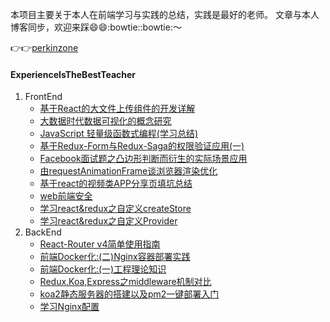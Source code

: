 本项目主要关于本人在前端学习与实践的总结，实践是最好的老师。
文章与本人博客同步，欢迎来踩:smile::smile::bowtie::bowtie:～

:point_right::point_right:[perkinzone](http://perkinzone.cn)
#### ExperienceIsTheBestTeacher

1. FrontEnd
    - [基于React的大文件上传组件的开发详解](https://github.com/PerkinJ/ExperienceIsTheBestTeacher/blob/master/2018/%E5%9F%BA%E4%BA%8EReact%E7%9A%84%E5%A4%A7%E6%96%87%E4%BB%B6%E4%B8%8A%E4%BC%A0%E7%BB%84%E4%BB%B6%E7%9A%84%E5%BC%80%E5%8F%91%E8%AF%A6%E8%A7%A3.md)
    - [大数据时代数据可视化的概念研究](https://github.com/PerkinJ/ExperienceIsTheBestTeacher/blob/master/2018/%E5%A4%A7%E6%95%B0%E6%8D%AE%E6%97%B6%E4%BB%A3%E6%95%B0%E6%8D%AE%E5%8F%AF%E8%A7%86%E5%8C%96%E7%9A%84%E6%A6%82%E5%BF%B5%E7%A0%94%E7%A9%B6.md)
    - [JavaScript 轻量级函数式编程(学习总结)](https://github.com/PerkinJ/ExperienceIsTheBestTeacher/blob/master/2017/JavaScript%20%E8%BD%BB%E9%87%8F%E7%BA%A7%E5%87%BD%E6%95%B0%E5%BC%8F%E7%BC%96%E7%A8%8B(%E5%AD%A6%E4%B9%A0%E6%80%BB%E7%BB%93).md)
    - [基于Redux-Form与Redux-Saga的权限验证应用(一)](https://github.com/PerkinJ/ExperienceIsTheBestTeacher/blob/master/2017/%E5%9F%BA%E4%BA%8ERedux-Form%E4%B8%8ERedux-Saga%E7%9A%84%E6%9D%83%E9%99%90%E9%AA%8C%E8%AF%81%E5%BA%94%E7%94%A8(%E4%B8%80).md)
    - [Facebook面试题之凸边形判断而衍生的实际场景应用](https://github.com/PerkinJ/ExperienceIsTheBestTeacher/blob/master/2017/Facebook%E9%9D%A2%E8%AF%95%E9%A2%98%E4%B9%8B%E5%87%B8%E8%BE%B9%E5%BD%A2%E5%88%A4%E6%96%AD%E8%80%8C%E8%A1%8D%E7%94%9F%E7%9A%84%E5%AE%9E%E9%99%85%E5%9C%BA%E6%99%AF%E5%BA%94%E7%94%A8.md)
    - [由requestAnimationFrame谈浏览器渲染优化](https://github.com/PerkinJ/ExperienceIsTheBestTeacher/blob/master/2017/%E7%94%B1requestAnimationFrame%E8%B0%88%E6%B5%8F%E8%A7%88%E5%99%A8%E6%B8%B2%E6%9F%93%E4%BC%98%E5%8C%96.md)
    - [基于react的视频类APP分享页填坑总结](https://github.com/PerkinJ/ExperienceIsTheBestTeacher/blob/master/2017/%E5%9F%BA%E4%BA%8Ereact%E7%9A%84%E8%A7%86%E9%A2%91%E7%B1%BBAPP%E5%88%86%E4%BA%AB%E9%A1%B5%E5%A1%AB%E5%9D%91%E6%80%BB%E7%BB%93.md)
    - [web前端安全](https://github.com/PerkinJ/ExperienceIsTheBestTeacher/blob/master/2017/web%E5%89%8D%E7%AB%AF%E5%AE%89%E5%85%A8.md)    
    - [学习react&redux之自定义createStore](https://github.com/PerkinJ/ExperienceIsTheBestTeacher/blob/master/2017/%E5%AD%A6%E4%B9%A0react%26redux%E4%B9%8B%E8%87%AA%E5%AE%9A%E4%B9%89createStore.md)
    - [学习react&redux之自定义Provider](https://github.com/PerkinJ/ExperienceIsTheBestTeacher/blob/master/2017/%E5%AD%A6%E4%B9%A0react%26redux%E4%B9%8B%E8%87%AA%E5%AE%9A%E4%B9%89Provider.md)   
2. BackEnd
    - [React-Router v4简单使用指南](https://github.com/PerkinJ/ExperienceIsTheBestTeacher/blob/master/2018/React-Router%20v4%E7%AE%80%E5%8D%95%E4%BD%BF%E7%94%A8%E6%8C%87%E5%8D%97.md)
    - [前端Docker化:(二)Nginx容器部署实践](https://github.com/PerkinJ/ExperienceIsTheBestTeacher/blob/master/2018/%E5%89%8D%E7%AB%AFDocker%E5%8C%96%3A(%E4%BA%8C)Nginx%E5%AE%B9%E5%99%A8%E9%83%A8%E7%BD%B2%E5%AE%9E%E8%B7%B5.md)
    - [前端Docker化:(一)工程理论知识](https://github.com/PerkinJ/ExperienceIsTheBestTeacher/blob/master/2018/%E5%89%8D%E7%AB%AFDocker%E5%8C%96%3A(%E4%B8%80)%E5%B7%A5%E7%A8%8B%E7%90%86%E8%AE%BA%E7%9F%A5%E8%AF%86.md)
    - [Redux,Koa,Express之middleware机制对比](https://github.com/PerkinJ/ExperienceIsTheBestTeacher/blob/master/2017/Redux,Koa,Express%E4%B9%8Bmiddleware%E6%9C%BA%E5%88%B6%E5%AF%B9%E6%AF%94.md)
    - [koa2静态服务器的搭建以及pm2一键部署入门](https://github.com/PerkinJ/ExperienceIsTheBestTeacher/blob/master/2017/koa2%E9%9D%99%E6%80%81%E6%9C%8D%E5%8A%A1%E5%99%A8%E7%9A%84%E6%90%AD%E5%BB%BA%E4%BB%A5%E5%8F%8Apm2%E4%B8%80%E9%94%AE%E9%83%A8%E7%BD%B2%E5%85%A5%E9%97%A8.md)
    - [学习Nginx配置](https://github.com/PerkinJ/ExperienceIsTheBestTeacher/blob/master/2017/%E5%AD%A6%E4%B9%A0Nginx%E9%85%8D%E7%BD%AE.md)

